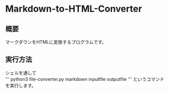 # Markdown-to-HTML-Converter

## 概要
マークダウンをHTMLに変換するプログラムです。

## 実行方法
シェルを通して</br>
'''
python3 file-converter.py markdown inputfile outputfile
'''
というコマンドを実行します。</br>
